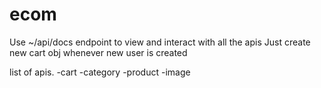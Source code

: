 # ecom

Use ~/api/docs endpoint to view and interact with all the apis
Just create new cart obj whenever new user is created

list of apis.
-cart
-category
-product
-image

